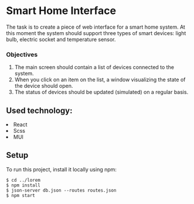 # Smart Home Interface

The task is to create a piece of web interface for a smart home system. 
At this moment the system should support three types of smart devices: 
light bulb, electric socket and temperature sensor.
### Objectives
1. The main screen should contain a list of devices connected to the system.
2. When you click on an item on the list, a window visualizing the state of the device should open.
3. The status of devices should be updated (simulated) on a regular basis.

## Used technology:
<li>React</li>
<li>Scss</li>
<li>MUI</li>

## Setup
To run this project, install it locally using npm:

```
$ cd ../lorem
$ npm install
$ json-server db.json --routes routes.json
$ npm start
 
```